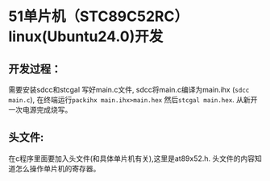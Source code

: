 # 51单片机（STC89C52RC）linux(Ubuntu24.0)开发
## 开发过程：
需要安装sdcc和stcgal
写好main.c文件, sdcc将main.c编译为main.ihx (`sdcc main.c`), 在终端运行`packihx main.ihx>main.hex` 
然后`stcgal main.hex`. 从新开一次电源完成烧写。
## 头文件:
在c程序里面要加入头文件(和具体单片机有关),这里是at89x52.h.
头文件的内容知道怎么操作单片机的寄存器。
